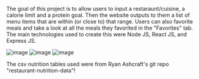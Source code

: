 The goal of this project is to allow users to input a restaraunt/cuisine, a calorie limit and a protein goal. Then the website outputs to them a list of menu items
that are within (or close to) that range. Users can also favorite meals and take a look at all the meals they favorited in the "Favorites" tab. The main technologies used to create this were Node JS, React JS, and Express JS. 

![image](https://github.com/SlashStars1/madmacros/assets/126016850/3c318079-ce79-49a8-a670-af0bc855351a)
![image](https://github.com/SlashStars1/madmacros/assets/126016850/8d8d0b71-3339-4441-b0d7-265d19e717ff)
![image](https://github.com/SlashStars1/madmacros/assets/126016850/2a8b379c-4e6e-41a5-ae66-6013a0d56e4a)


The csv nutrition tables used were from Ryan Ashcraft's git repo "restaurant-nutrition-data"! 
